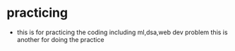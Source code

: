 # practicing
* this is for practicing the coding including ml,dsa,web dev problem 
this is another  for doing the practice 
